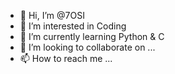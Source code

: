 - 👋 Hi, I’m @7OSI
- 👀 I’m interested in Coding
- 🌱 I’m currently learning Python & C
- 💞️ I’m looking to collaborate on ...
- 📫 How to reach me ...

<!---
7OSI/7OSI is a ✨ special ✨ repository because its `README.md` (this file) appears on your GitHub profile.
You can click the Preview link to take a look at your changes.
--->
